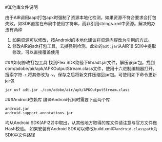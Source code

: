 #其他库文件说明

由于AIR调用aapt打包apk时强制了资源本地化检测，如果资源不符合要求会打包失败。如SDK直接在布局中使用字符串，而非引用strings.xml中资源。解决的办法有两种

1. 如果资源可以修改，按Android的本地化建议将资源内容改为引用的方式。
2. 修改AIR的adt打包工具，去掉强制检测。此处的`adt.jar`从AIR18 SDK中提取修改，可以直接覆盖使用

###如何修改打包工具
找到Flex SDK路径下lib/adt.jar文件，解压该jar包。找到com/adobe/air/apk/APKOutputStream.class文件，使用十六进制编辑器打开。搜索字符`-z`,将其修改为`-v`。保存之后将新文件压缩回jar包。可使用如下命令更新jar包
	
	jar uvf adt.jar ./com/adobe/air/apk/APKOutputStream.class 

###Android依赖库
编译Android代码时需要下面两个库

	android.jar
	android-support-annotations.jar
	
均从Android SDK(API22)中取出，从其他地方取得的库文件请注意与官方文件做Hash校验。
如果安装有Android SDK可以修改build.xml中`android.classpath`为SDK中文件路径



